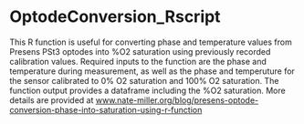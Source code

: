 OptodeConversion_Rscript
========================

This R function is useful for converting phase and temperature values from Presens PSt3 optodes into %O2 saturation using previously recorded calibration values. Required inputs to the function are the phase and temperature during measurement, as well as the phase and temperuture for the sensor calibrated to 0% O2 saturation and 100% O2 saturation. The function output provides a dataframe including the %O2 saturation. More details are provided at www.nate-miller.org/blog/presens-optode-conversion-phase-into-saturation-using-r-function
